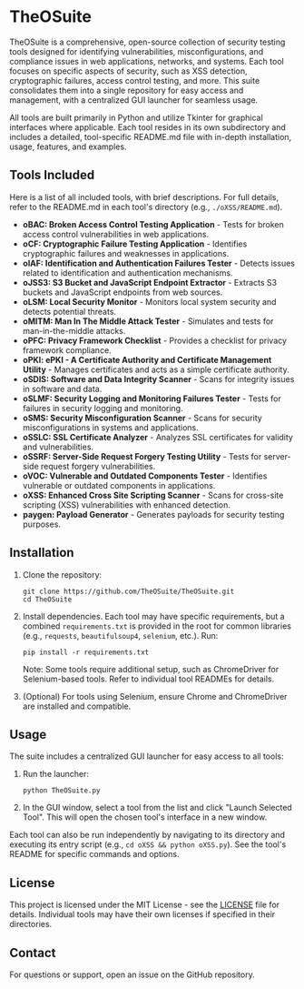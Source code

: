 # TheOSuite

TheOSuite is a comprehensive, open-source collection of security testing tools designed for identifying vulnerabilities, misconfigurations, and compliance issues in web applications, networks, and systems. Each tool focuses on specific aspects of security, such as XSS detection, cryptographic failures, access control testing, and more. This suite consolidates them into a single repository for easy access and management, with a centralized GUI launcher for seamless usage.

All tools are built primarily in Python and utilize Tkinter for graphical interfaces where applicable. Each tool resides in its own subdirectory and includes a detailed, tool-specific README.md file with in-depth installation, usage, features, and examples.

## Tools Included

Here is a list of all included tools, with brief descriptions. For full details, refer to the README.md in each tool's directory (e.g., `./oXSS/README.md`).

- **oBAC: Broken Access Control Testing Application** - Tests for broken access control vulnerabilities in web applications.
- **oCF: Cryptographic Failure Testing Application** - Identifies cryptographic failures and weaknesses in applications.
- **oIAF: Identification and Authentication Failures Tester** - Detects issues related to identification and authentication mechanisms.
- **oJSS3: S3 Bucket and JavaScript Endpoint Extractor** - Extracts S3 buckets and JavaScript endpoints from web sources.
- **oLSM: Local Security Monitor** - Monitors local system security and detects potential threats.
- **oMITM: Man In The Middle Attack Tester** - Simulates and tests for man-in-the-middle attacks.
- **oPFC: Privacy Framework Checklist** - Provides a checklist for privacy framework compliance.
- **oPKI: ePKI - A Certificate Authority and Certificate Management Utility** - Manages certificates and acts as a simple certificate authority.
- **oSDIS: Software and Data Integrity Scanner** - Scans for integrity issues in software and data.
- **oSLMF: Security Logging and Monitoring Failures Tester** - Tests for failures in security logging and monitoring.
- **oSMS: Security Misconfiguration Scanner** - Scans for security misconfigurations in systems and applications.
- **oSSLC: SSL Certificate Analyzer** - Analyzes SSL certificates for validity and vulnerabilities.
- **oSSRF: Server-Side Request Forgery Testing Utility** - Tests for server-side request forgery vulnerabilities.
- **oVOC: Vulnerable and Outdated Components Tester** - Identifies vulnerable or outdated components in applications.
- **oXSS: Enhanced Cross Site Scripting Scanner** - Scans for cross-site scripting (XSS) vulnerabilities with enhanced detection.
- **paygen: Payload Generator** - Generates payloads for security testing purposes.

## Installation

1. Clone the repository:
   ```
   git clone https://github.com/TheOSuite/TheOSuite.git
   cd TheOSuite
   ```

2. Install dependencies. Each tool may have specific requirements, but a combined `requirements.txt` is provided in the root for common libraries (e.g., `requests`, `beautifulsoup4`, `selenium`, etc.). Run:
   ```
   pip install -r requirements.txt
   ```

   Note: Some tools require additional setup, such as ChromeDriver for Selenium-based tools. Refer to individual tool READMEs for details.

3. (Optional) For tools using Selenium, ensure Chrome and ChromeDriver are installed and compatible.

## Usage

The suite includes a centralized GUI launcher for easy access to all tools:

1. Run the launcher:
   ```
   python TheOSuite.py
   ```

2. In the GUI window, select a tool from the list and click "Launch Selected Tool". This will open the chosen tool's interface in a new window.

Each tool can also be run independently by navigating to its directory and executing its entry script (e.g., `cd oXSS && python oXSS.py`). See the tool's README for specific commands and options.


## License

This project is licensed under the MIT License - see the [LICENSE](LICENSE) file for details. Individual tools may have their own licenses if specified in their directories.

## Contact

For questions or support, open an issue on the GitHub repository.
